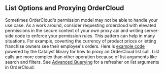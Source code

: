 ## List Options and Proxying OrderCloud

Sometimes OrderCloud's permission model may not be able to handle your use case. As a work around, consider requesting ordercloud with elevated permissions in the secure context of your own proxy api and writing server-side code to enforce your permission rules. This pattern can help in many situations. For example, coverting the currency of product prices or letting franchise owners see their employee's orders. Here is [example code](https://github.com/ordercloud-api/ordercloud-dotnet-catalyst/blob/master/demo/OrderCloud.DemoWebApi/Controllers/ProxyListOrdersController.cs) powered by the Catalyst library for how to proxy an OrderCloud list call. List calls are more complex than other operation because of list arguments like search and filters. See [Advanced Querying](https://ordercloud.io/features/advanced-querying) for a refresher on list arguments in OrderCloud. 
